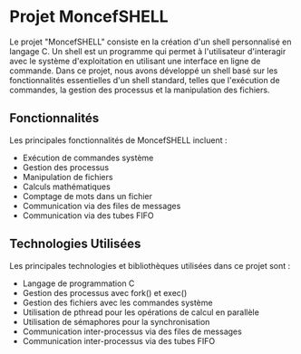# Projet MoncefSHELL

Le projet "MoncefSHELL" consiste en la création d'un shell personnalisé en langage C. Un shell est un programme qui permet à l'utilisateur d'interagir avec le système d'exploitation en utilisant une interface en ligne de commande. Dans ce projet, nous avons développé un shell basé sur les fonctionnalités essentielles d'un shell standard, telles que l'exécution de commandes, la gestion des processus et la manipulation des fichiers.

## Fonctionnalités

Les principales fonctionnalités de MoncefSHELL incluent :

- Exécution de commandes système
- Gestion des processus
- Manipulation de fichiers
- Calculs mathématiques
- Comptage de mots dans un fichier
- Communication via des files de messages
- Communication via des tubes FIFO

## Technologies Utilisées

Les principales technologies et bibliothèques utilisées dans ce projet sont :

- Langage de programmation C
- Gestion des processus avec fork() et exec()
- Gestion des fichiers avec les commandes système
- Utilisation de pthread pour les opérations de calcul en parallèle
- Utilisation de sémaphores pour la synchronisation
- Communication inter-processus via des files de messages
- Communication inter-processus via des tubes FIFO
